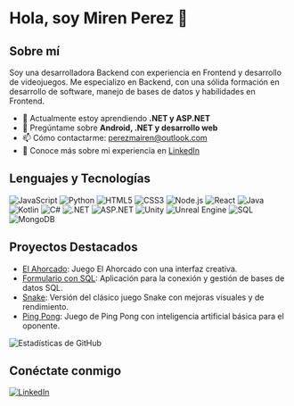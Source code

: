 # Hola, soy Miren Perez 👋

## Sobre mí
Soy una desarrolladora Backend con experiencia en Frontend y desarrollo de videojuegos. Me especializo en Backend, con una sólida formación en desarrollo de software, manejo de bases de datos y habilidades en Frontend.

- 🌱 Actualmente estoy aprendiendo **.NET y ASP.NET**
- 💬 Pregúntame sobre **Android, .NET y desarrollo web**
- 📫 Cómo contactarme: [perezmairen@outlook.com](mailto:perezmairen@outlook.com)
- 📄 Conoce más sobre mi experiencia en [LinkedIn](https://www.linkedin.com/in/miren-p%C3%A9rez-ruiz-1aa028222/)

## Lenguajes y Tecnologías
![JavaScript](https://img.shields.io/badge/-JavaScript-yellow?style=flat&logo=javascript) 
![Python](https://img.shields.io/badge/-Python-blue?style=flat&logo=python) 
![HTML5](https://img.shields.io/badge/-HTML5-orange?style=flat&logo=html5) 
![CSS3](https://img.shields.io/badge/-CSS3-blue?style=flat&logo=css3) 
![Node.js](https://img.shields.io/badge/-Node.js-green?style=flat&logo=node.js) 
![React](https://img.shields.io/badge/-React-blue?style=flat&logo=react) 
![Java](https://img.shields.io/badge/-Java-red?style=flat&logo=java) 
![Kotlin](https://img.shields.io/badge/-Kotlin-purple?style=flat&logo=kotlin) 
![C#](https://img.shields.io/badge/-C%23-blue?style=flat&logo=c-sharp) 
![.NET](https://img.shields.io/badge/-.NET-blueviolet?style=flat&logo=dot-net) 
![ASP.NET](https://img.shields.io/badge/-ASP.NET-blueviolet?style=flat&logo=dot-net) 
![Unity](https://img.shields.io/badge/-Unity-black?style=flat&logo=unity) 
![Unreal Engine](https://img.shields.io/badge/-Unreal%20Engine-black?style=flat&logo=unreal-engine) 
![SQL](https://img.shields.io/badge/-SQL-lightgrey?style=flat&logo=sql) 
![MongoDB](https://img.shields.io/badge/-MongoDB-green?style=flat&logo=mongodb)

## Proyectos Destacados
- [El Ahorcado](https://github.com/MairenPerez/JuegosJS): Juego El Ahorcado con una interfaz creativa.
- [Formulario con SQL](https://github.com/MairenPerez/FormConexionSQL): Aplicación para la conexión y gestión de bases de datos SQL.
- [Snake](https://github.com/MairenPerez/Snake): Versión del clásico juego Snake con mejoras visuales y de rendimiento.
- [Ping Pong](https://github.com/MairenPerez/PingPong): Juego de Ping Pong con inteligencia artificial básica para el oponente.

![Estadísticas de GitHub](https://github-readme-stats.vercel.app/api?username=MairenPerez&show_icons=true&theme=radical)

## Conéctate conmigo
[![LinkedIn](https://img.shields.io/badge/LinkedIn-blue)](https://www.linkedin.com/in/miren-p%C3%A9rez-ruiz-1aa028222/)
